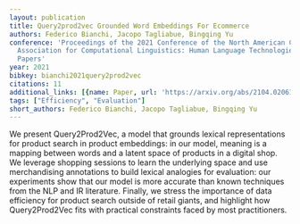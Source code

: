 ```yaml
---
layout: publication
title: Query2prod2vec Grounded Word Embeddings For Ecommerce
authors: Federico Bianchi, Jacopo Tagliabue, Bingqing Yu
conference: 'Proceedings of the 2021 Conference of the North American Chapter of the
  Association for Computational Linguistics: Human Language Technologies: Industry
  Papers'
year: 2021
bibkey: bianchi2021query2prod2vec
citations: 11
additional_links: [{name: Paper, url: 'https://arxiv.org/abs/2104.02061'}]
tags: ["Efficiency", "Evaluation"]
short_authors: Federico Bianchi, Jacopo Tagliabue, Bingqing Yu
---
```

We present Query2Prod2Vec, a model that grounds lexical representations for
product search in product embeddings: in our model, meaning is a mapping
between words and a latent space of products in a digital shop. We leverage
shopping sessions to learn the underlying space and use merchandising
annotations to build lexical analogies for evaluation: our experiments show
that our model is more accurate than known techniques from the NLP and IR
literature. Finally, we stress the importance of data efficiency for product
search outside of retail giants, and highlight how Query2Prod2Vec fits with
practical constraints faced by most practitioners.